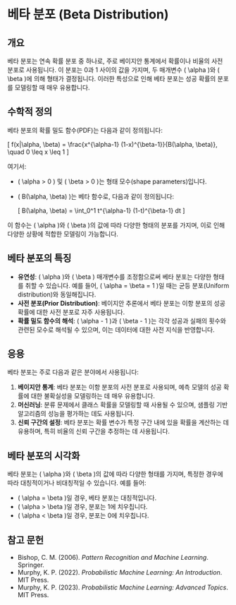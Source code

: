# 베타 분포 (Beta Distribution)

## 개요
베타 분포는 연속 확률 분포 중 하나로, 주로 베이지안 통계에서 확률이나 비율의 사전 분포로 사용됩니다. 이 분포는 0과 1 사이의 값을 가지며, 두 매개변수 \( \alpha \)와 \( \beta \)에 의해 형태가 결정됩니다. 이러한 특성으로 인해 베타 분포는 성공 확률의 분포를 모델링할 때 매우 유용합니다.

## 수학적 정의
베타 분포의 확률 밀도 함수(PDF)는 다음과 같이 정의됩니다:

\[
f(x|\alpha, \beta) = \frac{x^{\alpha-1} (1-x)^{\beta-1}}{B(\alpha, \beta)}, \quad 0 \leq x \leq 1
\]

여기서:
- \( \alpha > 0 \) 및 \( \beta > 0 \)는 형태 모수(shape parameters)입니다.
- \( B(\alpha, \beta) \)는 베타 함수로, 다음과 같이 정의됩니다:
  
  \[
  B(\alpha, \beta) = \int_0^1 t^{\alpha-1} (1-t)^{\beta-1} dt
  \]

이 함수는 \( \alpha \)와 \( \beta \)의 값에 따라 다양한 형태의 분포를 가지며, 이로 인해 다양한 상황에 적합한 모델링이 가능합니다.

## 베타 분포의 특징
- **유연성**: \( \alpha \)와 \( \beta \) 매개변수를 조정함으로써 베타 분포는 다양한 형태를 취할 수 있습니다. 예를 들어, \( \alpha = \beta = 1 \)일 때는 균등 분포(Uniform distribution)와 동일해집니다.
- **사전 분포(Prior Distribution)**: 베이지안 추론에서 베타 분포는 이항 분포의 성공 확률에 대한 사전 분포로 자주 사용됩니다.
- **확률 밀도 함수의 해석**: \( \alpha - 1 \)과 \( \beta - 1 \)는 각각 성공과 실패의 횟수와 관련된 모수로 해석될 수 있으며, 이는 데이터에 대한 사전 지식을 반영합니다.

## 응용
베타 분포는 주로 다음과 같은 분야에서 사용됩니다:
1. **베이지안 통계**: 베타 분포는 이항 분포의 사전 분포로 사용되며, 예측 모델의 성공 확률에 대한 불확실성을 모델링하는 데 매우 유용합니다.
2. **머신러닝**: 분류 문제에서 클래스 확률을 모델링할 때 사용될 수 있으며, 샘플링 기반 알고리즘의 성능을 평가하는 데도 사용됩니다.
3. **신뢰 구간의 설정**: 베타 분포는 확률 변수가 특정 구간 내에 있을 확률을 계산하는 데 유용하며, 특히 비율의 신뢰 구간을 추정하는 데 사용됩니다.

## 베타 분포의 시각화
베타 분포는 \( \alpha \)와 \( \beta \)의 값에 따라 다양한 형태를 가지며, 특정한 경우에 따라 대칭적이거나 비대칭적일 수 있습니다. 예를 들어:
- \( \alpha = \beta \)일 경우, 베타 분포는 대칭적입니다.
- \( \alpha > \beta \)일 경우, 분포는 1에 치우칩니다.
- \( \alpha < \beta \)일 경우, 분포는 0에 치우칩니다.

## 참고 문헌
- Bishop, C. M. (2006). *Pattern Recognition and Machine Learning*. Springer.
- Murphy, K. P. (2022). *Probabilistic Machine Learning: An Introduction*. MIT Press.
- Murphy, K. P. (2023). *Probabilistic Machine Learning: Advanced Topics*. MIT Press.
